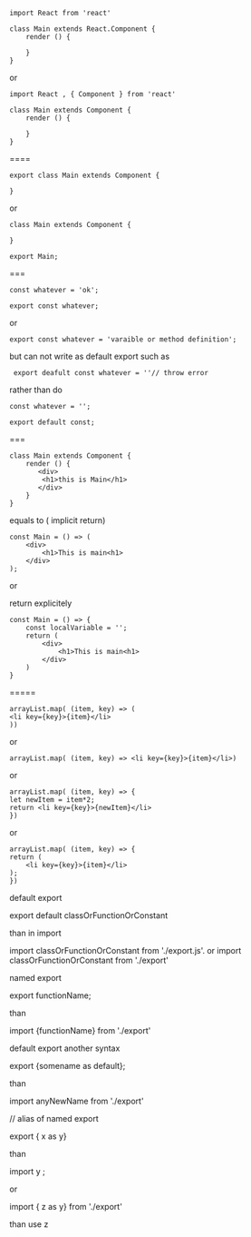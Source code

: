 ```
import React from 'react'

class Main extends React.Component {
    render () {

    }
}
```
or 
```
import React , { Component } from 'react'

class Main extends Component {
    render () {

    }
}
```

====

```
export class Main extends Component {
    
}
```

or
```
class Main extends Component {
    
}

export Main;
```
===


```
const whatever = 'ok';

export const whatever;
```

 or

```
export const whatever = 'varaible or method definition';
```

 but can not write as default export such as
```
 export deafult const whatever = ''// throw error
```

rather than do
```
const whatever = '';

export default const;
```
===
```
class Main extends Component {
    render () {
       <div>
        <h1>this is Main</h1>
       </div>
    }
}
```
equals to ( implicit return)
```
const Main = () => (
    <div>
        <h1>This is main<h1>
    </div>
);
```
or

return explicitely
```
const Main = () => {
    const localVariable = '';
    return (
        <div>
            <h1>This is main<h1>
        </div>
    )
}
```
=====

```
arrayList.map( (item, key) => (
<li key={key}>{item}</li> 
))
```
or
```
arrayList.map( (item, key) => <li key={key}>{item}</li>)
```
or
```
arrayList.map( (item, key) => {
let newItem = item*2;
return <li key={key}>{newItem}</li>
})
```
or
```
arrayList.map( (item, key) => {
return (
    <li key={key}>{item}</li>
);
})
```


default export 

export default classOrFunctionOrConstant

than in import

import classOrFunctionOrConstant from './export.js'. 
or 
import classOrFunctionOrConstant from './export'

named export

export functionName;

than

import {functionName} from './export'

default export another syntax

export {somename as default};

than 

import anyNewName from './export'


// alias of named export

export { x as y}

than 

import y ;

or

import { z as y} from './export'

than use z 




